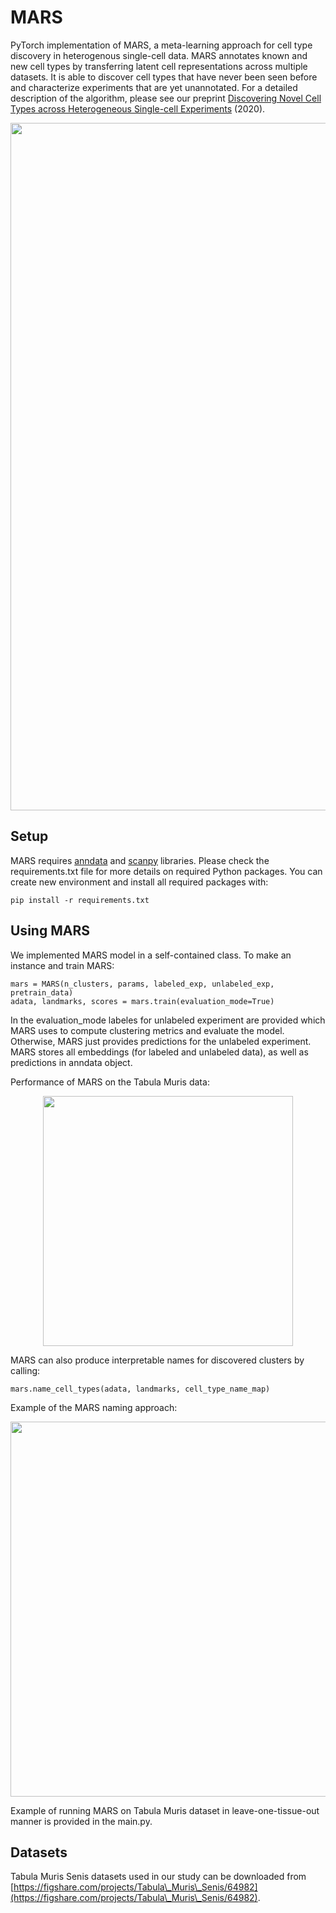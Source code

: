 # MARS

PyTorch implementation of MARS, a meta-learning approach for cell type discovery in heterogenous single-cell data.  MARS annotates known and new cell types by transferring latent cell representations across multiple datasets. It is able to discover cell types that have never been seen before and characterize experiments that are yet unannotated. For a detailed description of the algorithm, please see our preprint [Discovering Novel Cell Types across Heterogeneous Single-cell Experiments](https://www.biorxiv.org/content/10.1101/2020.02.25.960302v1) (2020).


<p align="center">
<img src="https://github.com/mbrbic/mars/blob/master/images/MARS_overview.png" width="1100" align="center">
</p>


## Setup

MARS requires [anndata](https://icb-anndata.readthedocs-hosted.com/en/stable/anndata.AnnData.html) and [scanpy](https://icb-scanpy.readthedocs-hosted.com/en/stable/) libraries. Please check the requirements.txt file for more details on required Python packages. You can create new environment and install all required packages with:

```
pip install -r requirements.txt
```

## Using MARS

We implemented MARS model in a self-contained class. To make an instance and train MARS:

```
mars = MARS(n_clusters, params, labeled_exp, unlabeled_exp, pretrain_data)
adata, landmarks, scores = mars.train(evaluation_mode=True)
```
In the evaluation_mode labeles for unlabeled experiment are provided which MARS uses to compute clustering metrics and evaluate the model. Otherwise, MARS just provides predictions for the unlabeled experiment. MARS stores all embeddings (for labeled and unlabeled data), as well as predictions in anndata object.

Performance of MARS on the Tabula Muris data:

<p align="center">
<img src="https://github.com/mbrbic/mars/blob/master/images/MARS_performance.png" width="400" align="center">
</p>

MARS can also produce interpretable names for discovered clusters by calling:
```
mars.name_cell_types(adata, landmarks, cell_type_name_map)
```

Example of the MARS naming approach:

<p align="center">
<img src="https://github.com/mbrbic/mars/blob/master/images/MARS_naming.png" width="600" align="center">
</p>

Example of running MARS on Tabula Muris dataset in leave-one-tissue-out manner is provided in the main.py.


## Datasets

Tabula Muris Senis datasets used in our study can be downloaded from [https://figshare.com/projects/Tabula\_Muris\_Senis/64982](https://figshare.com/projects/Tabula\_Muris\_Senis/64982).




